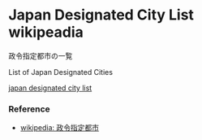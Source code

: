 Japan Designated City List wikipeadia
===============

政令指定都市の一覧

List of Japan Designated Cities

[japan designated city list]()

### Reference

- [wikipedia: 政令指定都市](https://ja.wikipedia.org/wiki/%E6%94%BF%E4%BB%A4%E6%8C%87%E5%AE%9A%E9%83%BD%E5%B8%82)


